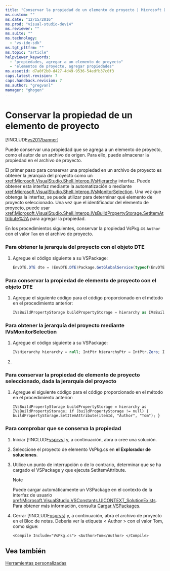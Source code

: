 ```yaml
---
title: "Conservar la propiedad de un elemento de proyecto | Microsoft Docs"
ms.custom: ""
ms.date: "12/15/2016"
ms.prod: "visual-studio-dev14"
ms.reviewer: ""
ms.suite: ""
ms.technology: 
  - "vs-ide-sdk"
ms.tgt_pltfrm: ""
ms.topic: "article"
helpviewer_keywords: 
  - "propiedades, agregar a un elemento de proyecto"
  - "elementos de proyecto, agregar propiedades"
ms.assetid: d7a0f2b0-d427-4d49-9536-54edfb37c0f3
caps.latest.revision: 7
caps.handback.revision: 7
ms.author: "gregvanl"
manager: "ghogen"
---
```

# Conservar la propiedad de un elemento de proyecto
[!INCLUDE[vs2017banner](../code-quality/includes/vs2017banner.md)]

Puede conservar una propiedad que se agrega a un elemento de proyecto, como el autor de un archivo de origen. Para ello, puede almacenar la propiedad en el archivo de proyecto.  
  
 El primer paso para conservar una propiedad en un archivo de proyecto es obtener la jerarquía del proyecto como un <xref:Microsoft.VisualStudio.Shell.Interop.IVsHierarchy> interfaz. Puede obtener esta interfaz mediante la automatización o mediante <xref:Microsoft.VisualStudio.Shell.Interop.IVsMonitorSelection>. Una vez que obtenga la interfaz, se puede utilizar para determinar qué elemento de proyecto seleccionado. Una vez que el identificador del elemento de proyecto, puede usar <xref:Microsoft.VisualStudio.Shell.Interop.IVsBuildPropertyStorage.SetItemAttribute%2A> para agregar la propiedad.  
  
 En los procedimientos siguientes, conservar la propiedad VsPkg.cs `Author` con el valor `Tom` en el archivo de proyecto.  
  
### Para obtener la jerarquía del proyecto con el objeto DTE  
  
1.  Agregue el código siguiente a su VSPackage:  
  
    ```c#  
    EnvDTE.DTE dte = (EnvDTE.DTE)Package.GetGlobalService(typeof(EnvDTE.DTE)); EnvDTE.Project project = dte.Solution.Projects.Item(1); string uniqueName = project.UniqueName; IVsSolution solution = (IVsSolution)Package.GetGlobalService(typeof(SVsSolution)); IVsHierarchy hierarchy; solution.GetProjectOfUniqueName(uniqueName, out hierarchy);  
    ```  
  
### Para conservar la propiedad de elemento de proyecto con el objeto DTE  
  
1.  Agregue el siguiente código para el código proporcionado en el método en el procedimiento anterior:  
  
    ```c#  
    IVsBuildPropertyStorage buildPropertyStorage = hierarchy as IVsBuildPropertyStorage; if (buildPropertyStorage != null) { uint itemId; string fullPath = (string)project.ProjectItems.Item( "VsPkg.cs").Properties.Item("FullPath").Value; hierarchy.ParseCanonicalName(fullPath, out itemId); buildPropertyStorage.SetItemAttribute(itemId, "Author", "Tom"); }  
    ```  
  
### Para obtener la jerarquía del proyecto mediante IVsMonitorSelection  
  
1.  Agregue el código siguiente a su VSPackage:  
  
    ```c#  
    IVsHierarchy hierarchy = null; IntPtr hierarchyPtr = IntPtr.Zero; IntPtr selectionContainer = IntPtr.Zero; uint itemid; // Retrieve shell interface in order to get current selection IVsMonitorSelection monitorSelection =     Package.GetGlobalService(typeof(SVsShellMonitorSelection)) as     IVsMonitorSelection; if (monitorSelection == null) throw new InvalidOperationException(); try { // Get the current project hierarchy, project item, and selection container for the current selection // If the selection spans multiple hierachies, hierarchyPtr is Zero IVsMultiItemSelect multiItemSelect = null; ErrorHandler.ThrowOnFailure( monitorSelection.GetCurrentSelection( out hierarchyPtr, out itemid, out multiItemSelect, out selectionContainer)); // We only care if there is only one node selected in the tree if (!(itemid == VSConstants.VSITEMID_NIL || hierarchyPtr == IntPtr.Zero || multiItemSelect != null || itemid == VSConstants.VSITEMID_SELECTION)) { hierarchy = Marshal.GetObjectForIUnknown(hierarchyPtr) as IVsHierarchy; } } finally { if (hierarchyPtr != IntPtr.Zero) Marshal.Release(hierarchyPtr); if (selectionContainer != IntPtr.Zero) Marshal.Release(selectionContainer); }  
    ```  
  
2.  
  
### Para conservar la propiedad de elemento de proyecto seleccionado, dada la jerarquía del proyecto  
  
1.  Agregue el siguiente código para el código proporcionado en el método en el procedimiento anterior:  
  
    ```  
    IVsBuildPropertyStorage buildPropertyStorage = hierarchy as IVsBuildPropertyStorage; if (buildPropertyStorage != null) { buildPropertyStorage.SetItemAttribute(itemId, "Author", "Tom"); }  
    ```  
  
### Para comprobar que se conserva la propiedad  
  
1.  Iniciar [!INCLUDE[vsprvs](../code-quality/includes/vsprvs_md.md)] y, a continuación, abra o cree una solución.  
  
2.  Seleccione el proyecto de elemento VsPkg.cs en **el Explorador de soluciones**.  
  
3.  Utilice un punto de interrupción o de lo contrario, determinar que se ha cargado el VSPackage y que ejecuta SetItemAttribute.  
  
    > [!NOTE]
    >  Puede cargar automáticamente un VSPackage en el contexto de la interfaz de usuario <xref:Microsoft.VisualStudio.VSConstants.UICONTEXT_SolutionExists>. Para obtener más información, consulta [Cargar VSPackages](../extensibility/loading-vspackages.md).  
  
4.  Cerrar [!INCLUDE[vsprvs](../code-quality/includes/vsprvs_md.md)] y, a continuación, abra el archivo de proyecto en el Bloc de notas. Debería ver la etiqueta \< Author \> con el valor Tom, como sigue:  
  
    ```  
    <Compile Include="VsPkg.cs"> <Author>Tom</Author> </Compile>  
    ```  
  
## Vea también  
 [Herramientas personalizadas](../extensibility/internals/custom-tools.md)